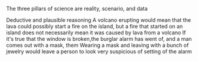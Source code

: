 The three pillars of science are reality, scenario, and data

Deductive and plausible reasoning
A volcano erupting would mean that the lava could possibly start a fire on the island, but a fire that started on an island does not necessarily mean it was caused by lava from a volcano
If it's true that the window is broken,the burglar alarm has went of, and a man comes out with a mask, them Wearing a mask and leaving with a bunch of jewelry would leave a person to look very suspicious of setting of the alarm
